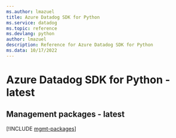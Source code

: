 ```yaml
---
ms.author: lmazuel
title: Azure Datadog SDK for Python
ms.service: datadog
ms.topic: reference
ms.devlang: python
author: lmazuel
description: Reference for Azure Datadog SDK for Python
ms.data: 10/17/2022
---
```

# Azure Datadog SDK for Python - latest

## Management packages - latest
[!INCLUDE [mgmt-packages](datadog-mgmt-index.md)]